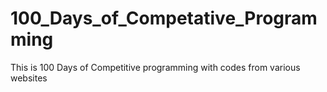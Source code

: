 # 100_Days_of_Competative_Programming
This is 100 Days of Competitive programming with codes from various websites
